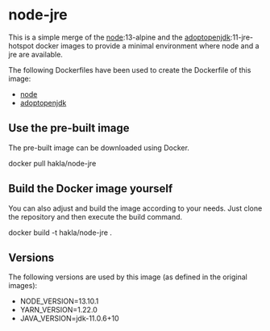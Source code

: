 # node-jre

This is a simple merge of the [node](https://hub.docker.com/_/node):13-alpine and the [adoptopenjdk](https://hub.docker.com/_/adoptopenjdk?tab=description):11-jre-hotspot docker images to provide a minimal environment where node and a jre are available.

The following Dockerfiles have been used to create the Dockerfile of this image:

 - [node](https://github.com/nodejs/docker-node/blob/6bc7fe5d018f2235cdcd2f7681990cee9d096497/13/alpine3.11/Dockerfile)
 - [adoptopenjdk](https://github.com/AdoptOpenJDK/openjdk-docker/blob/6ef982afbdd32a0b2195c9ee0fa36328535a3c64/11/jre/alpine/Dockerfile.hotspot.releases.full)

## Use the pre-built image

The pre-built image can be downloaded using Docker.

docker pull hakla/node-jre

## Build the Docker image yourself

You can also adjust and build the image according to your needs. Just clone the repository and then execute the build command.

docker build -t hakla/node-jre .

## Versions

The following versions are used by this image (as defined in the original images):

- NODE_VERSION=13.10.1
- YARN_VERSION=1.22.0
- JAVA_VERSION=jdk-11.0.6+10
